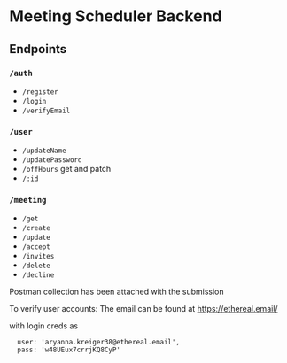 # Meeting Scheduler Backend

## Endpoints

### `/auth`

- `/register`
- `/login`
- `/verifyEmail`

### `/user`

- `/updateName`
- `/updatePassword`
- `/offHours` get and patch
- `/:id`

### `/meeting`

- `/get`
- `/create`
- `/update`
- `/accept`
- `/invites`
- `/delete`
- `/decline`

Postman collection has been attached with the submission

To verify user accounts:
The email can be found at
https://ethereal.email/

with login creds as

```
  user: 'aryanna.kreiger38@ethereal.email',
  pass: 'w48UEux7crrjKQ8CyP'
```
